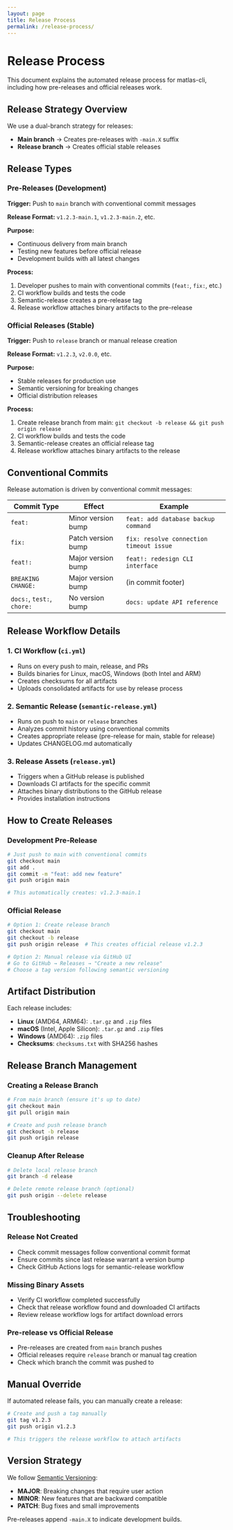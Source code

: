 ```yaml
---
layout: page
title: Release Process
permalink: /release-process/
---
```


# Release Process

This document explains the automated release process for matlas-cli, including how pre-releases and official releases work.

## Release Strategy Overview

We use a dual-branch strategy for releases:

- **Main branch** → Creates pre-releases with `-main.X` suffix
- **Release branch** → Creates official stable releases

## Release Types

### Pre-Releases (Development)

**Trigger:** Push to `main` branch with conventional commit messages

**Release Format:** `v1.2.3-main.1`, `v1.2.3-main.2`, etc.

**Purpose:** 
- Continuous delivery from main branch
- Testing new features before official release
- Development builds with all latest changes

**Process:**
1. Developer pushes to main with conventional commits (`feat:`, `fix:`, etc.)
2. CI workflow builds and tests the code
3. Semantic-release creates a pre-release tag
4. Release workflow attaches binary artifacts to the pre-release

### Official Releases (Stable)

**Trigger:** Push to `release` branch or manual release creation

**Release Format:** `v1.2.3`, `v2.0.0`, etc.

**Purpose:**
- Stable releases for production use
- Semantic versioning for breaking changes
- Official distribution releases

**Process:**
1. Create release branch from main: `git checkout -b release && git push origin release`
2. CI workflow builds and tests the code
3. Semantic-release creates an official release tag
4. Release workflow attaches binary artifacts to the release

## Conventional Commits

Release automation is driven by conventional commit messages:

| Commit Type | Effect | Example |
|-------------|--------|---------|
| `feat:` | Minor version bump | `feat: add database backup command` |
| `fix:` | Patch version bump | `fix: resolve connection timeout issue` |
| `feat!:` | Major version bump | `feat!: redesign CLI interface` |
| `BREAKING CHANGE:` | Major version bump | (in commit footer) |
| `docs:`, `test:`, `chore:` | No version bump | `docs: update API reference` |

## Release Workflow Details

### 1. CI Workflow (`ci.yml`)
- Runs on every push to main, release, and PRs
- Builds binaries for Linux, macOS, Windows (both Intel and ARM)
- Creates checksums for all artifacts
- Uploads consolidated artifacts for use by release process

### 2. Semantic Release (`semantic-release.yml`)
- Runs on push to `main` or `release` branches
- Analyzes commit history using conventional commits
- Creates appropriate release (pre-release for main, stable for release)
- Updates CHANGELOG.md automatically

### 3. Release Assets (`release.yml`)
- Triggers when a GitHub release is published
- Downloads CI artifacts for the specific commit
- Attaches binary distributions to the GitHub release
- Provides installation instructions

## How to Create Releases

### Development Pre-Release
```bash
# Just push to main with conventional commits
git checkout main
git add .
git commit -m "feat: add new feature"
git push origin main

# This automatically creates: v1.2.3-main.1
```

### Official Release
```bash
# Option 1: Create release branch
git checkout main
git checkout -b release
git push origin release  # This creates official release v1.2.3

# Option 2: Manual release via GitHub UI
# Go to GitHub → Releases → "Create a new release"
# Choose a tag version following semantic versioning
```

## Artifact Distribution

Each release includes:
- **Linux** (AMD64, ARM64): `.tar.gz` and `.zip` files
- **macOS** (Intel, Apple Silicon): `.tar.gz` and `.zip` files  
- **Windows** (AMD64): `.zip` files
- **Checksums**: `checksums.txt` with SHA256 hashes

## Release Branch Management

### Creating a Release Branch
```bash
# From main branch (ensure it's up to date)
git checkout main
git pull origin main

# Create and push release branch
git checkout -b release
git push origin release
```

### Cleanup After Release
```bash
# Delete local release branch
git branch -d release

# Delete remote release branch (optional)
git push origin --delete release
```

## Troubleshooting

### Release Not Created
- Check commit messages follow conventional commit format
- Ensure commits since last release warrant a version bump
- Check GitHub Actions logs for semantic-release workflow

### Missing Binary Assets
- Verify CI workflow completed successfully
- Check that release workflow found and downloaded CI artifacts
- Review release workflow logs for artifact download errors

### Pre-release vs Official Release
- Pre-releases are created from `main` branch pushes
- Official releases require `release` branch or manual tag creation
- Check which branch the commit was pushed to

## Manual Override

If automated release fails, you can manually create a release:

```bash
# Create and push a tag manually
git tag v1.2.3
git push origin v1.2.3

# This triggers the release workflow to attach artifacts
```

## Version Strategy

We follow [Semantic Versioning](https://semver.org/):
- **MAJOR**: Breaking changes that require user action
- **MINOR**: New features that are backward compatible  
- **PATCH**: Bug fixes and small improvements

Pre-releases append `-main.X` to indicate development builds.
